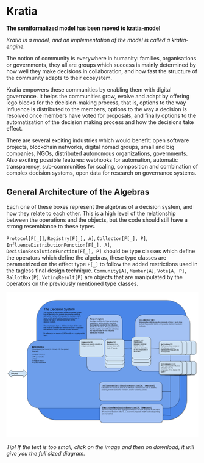Kratia
======

**The semiformalized model has been moved to [kratia-model](https://github.com/lambdaone-io/kratia-model)**

_Kratia is a model, and an implementation of the model is called a kratia-engine._

The notion of community is everywhere in humanity: families, organisations or governments, 
they all are groups which success is mainly determined by how well they make decisions in 
collaboration, and how fast the structure of the community adapts to their ecosystem.

Kratia empowers these communities by enabling them with digital governance. It helps the 
communities grow, evolve and adapt by offering lego blocks for the decision-making process, 
that is, options to the way influence is distributed to the members, options to the way a 
decision is resolved once members have voted for proposals, and finally options to the 
automatization of the decision making process and how the decisions take effect.
 
There are several exciting industries which would benefit: open software projects, blockchain networks, 
digital nomad groups, small and big companies, NGOs, distributed autonomous organizations, governments. 
Also exciting possible features: webhooks for automation, automatic transparency, sub-communities for 
scaling, composition and combination of complex decision systems, open data for research on governance systems.

## General Architecture of the Algebras

Each one of these boxes represent the algebras of a decision system, and how they relate to each other.
This is a high level of the relationship between the operations and the objects, but the code should
still have a strong resemblance to these types.

`Protocol[F[_]]`, `Registry[F[_], A]`, `Collector[F[_], P]`, `InfluenceDistributionFunction[F[_], A]`,
`DecisionResolutionFunction[F[_], P]` should be type classes which define the operators which define the
algebras, these type classes are parametrized on the effect type `F[_]` to follow the added restrictions used in the tagless final design technique. `Community[A]`, `Member[A]`, `Vote[A, P]`, `BallotBox[P]`, `VotingResult[P]` are objects that are manipulated by
the operators on the previously mentioned type classes.

![Kratia General Architecture](./images/kratia-engine-general-architecture.png)

_Tip! If the text is too small, click on the image and then on download, it will give you the full sized diagram._
